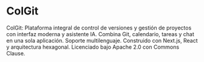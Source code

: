 # ColGit
ColGit: Plataforma integral de control de versiones y gestión de proyectos con interfaz moderna y asistente IA. Combina Git, calendario, tareas y chat en una sola aplicación. Soporte multilenguaje. Construido con Next.js, React y arquitectura hexagonal. Licenciado bajo Apache 2.0 con Commons Clause.
